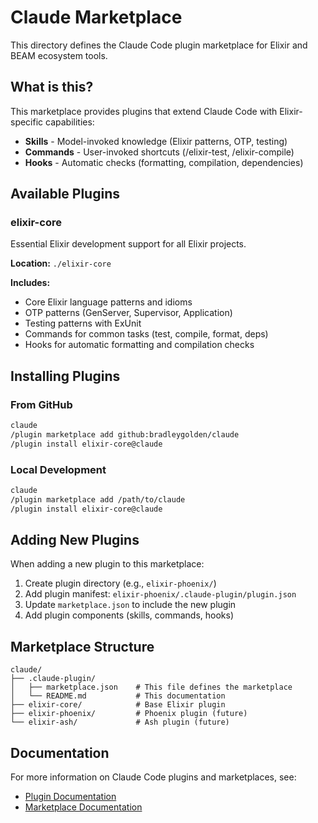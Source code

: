 # Claude Marketplace

This directory defines the Claude Code plugin marketplace for Elixir and BEAM ecosystem tools.

## What is this?

This marketplace provides plugins that extend Claude Code with Elixir-specific capabilities:
- **Skills** - Model-invoked knowledge (Elixir patterns, OTP, testing)
- **Commands** - User-invoked shortcuts (/elixir-test, /elixir-compile)
- **Hooks** - Automatic checks (formatting, compilation, dependencies)

## Available Plugins

### elixir-core
Essential Elixir development support for all Elixir projects.

**Location:** `./elixir-core`

**Includes:**
- Core Elixir language patterns and idioms
- OTP patterns (GenServer, Supervisor, Application)
- Testing patterns with ExUnit
- Commands for common tasks (test, compile, format, deps)
- Hooks for automatic formatting and compilation checks

## Installing Plugins

### From GitHub
```bash
claude
/plugin marketplace add github:bradleygolden/claude
/plugin install elixir-core@claude
```

### Local Development
```bash
claude
/plugin marketplace add /path/to/claude
/plugin install elixir-core@claude
```

## Adding New Plugins

When adding a new plugin to this marketplace:

1. Create plugin directory (e.g., `elixir-phoenix/`)
2. Add plugin manifest: `elixir-phoenix/.claude-plugin/plugin.json`
3. Update `marketplace.json` to include the new plugin
4. Add plugin components (skills, commands, hooks)

## Marketplace Structure

```
claude/
├── .claude-plugin/
│   ├── marketplace.json    # This file defines the marketplace
│   └── README.md           # This documentation
├── elixir-core/            # Base Elixir plugin
├── elixir-phoenix/         # Phoenix plugin (future)
└── elixir-ash/             # Ash plugin (future)
```

## Documentation

For more information on Claude Code plugins and marketplaces, see:
- [Plugin Documentation](https://docs.anthropic.com/en/docs/claude-code/plugins)
- [Marketplace Documentation](https://docs.anthropic.com/en/docs/claude-code/plugin-marketplaces)

